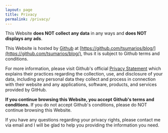 ```yaml
---
layout: page
title: Privacy
permalink: /privacy/
---
```


This Website **does NOT collect any data** in any ways and **does NOT displays any ads**.

This Website is hosted by [Github](https://github.com) at [https://github.com/tsumarios/blog/](https://github.com/tsumarios/blog/), thus it is subject to Github terms and conditions.

For more information, please visit Github's official [Privacy Statement](https://docs.github.com/en/site-policy/privacy-policies/github-privacy-statement) which explains their practices regarding the collection, use, and disclosure of your data, including any personal data they collect and process in connection with their website and any applications, software, products, and services provided by GitHub.

**If you continue browsing this Website, you accept Github's terms and conditions.**
If you do not accept Github's conditions, please do NOT continue browsing this Website.

If you have any questions regarding your privacy rights, please contact me via email and I will be glad to help you providing the information you need.
